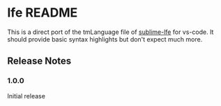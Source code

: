 # lfe README

This is a direct port of the tmLanguage file of [sublime-lfe](https://github.com/lfe-support/sublime-lfe) for vs-code. It should provide basic syntax highlights but don't expect much more.

## Release Notes

### 1.0.0

Initial release